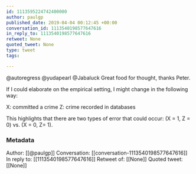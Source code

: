 ```yaml
---
id: 1113595224742400000
author: paulgp
published_date: 2019-04-04 00:12:45 +00:00
conversation_id: 1113540198577647616
in_reply_to: 1113540198577647616
retweet: None
quoted_tweet: None
type: tweet
tags:

---
```


@autoregress @yudapearl @Jabaluck Great food for thought, thanks Peter.

If I could elaborate on the empirical setting, I might change in the following way:

X: committed a crime
Z: crime recorded in databases

This highlights that there are two types of error that could occur:
(X = 1, Z = 0) vs. (X = 0, Z= 1).

### Metadata

Author: [[@paulgp]]
Conversation: [[conversation-1113540198577647616]]
In reply to: [[1113540198577647616]]
Retweet of: [[None]]
Quoted tweet: [[None]]
